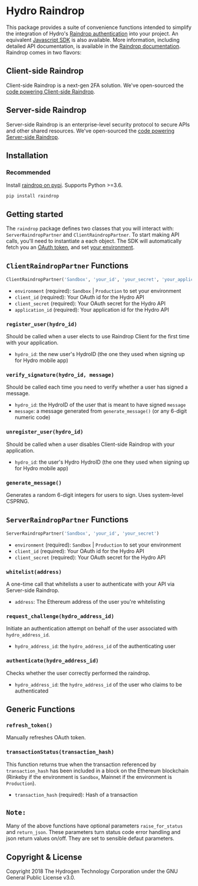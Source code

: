 # Hydro Raindrop
This package provides a suite of convenience functions intended to simplify the integration of Hydro's [Raindrop authentication](https://www.hydrogenplatform.com/hydro) into your project. An equivalent [Javascript SDK](https://github.com/hydrogen-dev/raindrop-sdk-js) is also available. More information, including detailed API documentation, is available in the [Raindrop documentation](https://www.hydrogenplatform.com/docs/hydro/v1/#Raindrop). Raindrop comes in two flavors:

## Client-side Raindrop
Client-side Raindrop is a next-gen 2FA solution. We've open-sourced the [code powering Client-side Raindrop](https://github.com/hydrogen-dev/smart-contracts/tree/master/raindrop-client).


## Server-side Raindrop
Server-side Raindrop is an enterprise-level security protocol to secure APIs and other shared resources. We've open-sourced the [code powering Server-side Raindrop](https://github.com/hydrogen-dev/smart-contracts/tree/master/hydro-token-and-raindrop-enterprise).


## Installation
### Recommended
Install [raindrop on pypi](https://pypi.org/project/raindrop/). Supports Python >=3.6.
```
pip install raindrop
```

## Getting started
The `raindrop` package defines two classes that you will interact with: `ServerRaindropPartner` and `ClientRaindropPartner`. To start making API calls, you'll need to instantiate a each object. The SDK will automatically fetch you an [OAuth token](https://www.hydrogenplatform.com/docs/hydro/v1/#Authentication), and set [your environment](https://www.hydrogenplatform.com/docs/hydro/v1/#Environment).

## `ClientRaindropPartner` Functions
```python
ClientRaindropPartner('Sandbox', 'your_id', 'your_secret', 'your_application_id')
```
- `environment` (required): `Sandbox` | `Production` to set your environment
- `client_id` (required): Your OAuth id for the Hydro API
- `client_secret` (required): Your OAuth secret for the Hydro API
- `application_id` (required): Your application id for the Hydro API

### `register_user(hydro_id)`
Should be called when a user elects to use Raindrop Client for the first time with your application.
- `hydro_id`: the new user's HydroID (the one they used when signing up for Hydro mobile app)

### `verify_signature(hydro_id, message)`
Should be called each time you need to verify whether a user has signed a message.
- `hydro_id`: the HydroID of the user that is meant to have signed `message`
- `message`: a message generated from `generate_message()` (or any 6-digit numeric code)

### `unregister_user(hydro_id)`
Should be called when a user disables Client-side Raindrop with your application.
- `hydro_id`: the user's Hydro HydroID (the one they used when signing up for Hydro mobile app)

### `generate_message()`
Generates a random 6-digit integers for users to sign. Uses system-level CSPRNG.


## `ServerRaindropPartner` Functions
```python
ServerRaindropPartner('Sandbox', 'your_id', 'your_secret')
```
- `environment` (required): `Sandbox` | `Production` to set your environment
- `client_id` (required): Your OAuth id for the Hydro API
- `client_secret` (required): Your OAuth secret for the Hydro API

### `whitelist(address)`
A one-time call that whitelists a user to authenticate with your API via Server-side Raindrop.
- `address`: The Ethereum address of the user you're whitelisting

### `request_challenge(hydro_address_id)`
Initiate an authentication attempt on behalf of the user associated with `hydro_address_id`.
- `hydro_address_id`: the `hydro_address_id` of the authenticating user

### `authenticate(hydro_address_id)`
Checks whether the user correctly performed the raindrop.
- `hydro_address_id`: the `hydro_address_id` of the user who claims to be authenticated


## Generic Functions
### `refresh_token()`
Manually refreshes OAuth token.

### `transactionStatus(transaction_hash)`
This function returns true when the transaction referenced by `transaction_hash` has been included in a block on the Ethereum blockchain (Rinkeby if the environment is `Sandbox`, Mainnet if the environment is `Production`).
- `transaction_hash` (required): Hash of a transaction

## `Note:`
Many of the above functions have optional parameters `raise_for_status` and `return_json`. These parameters turn status code error handling and json return values on/off. They are set to sensible defaut parameters.


## Copyright & License
Copyright 2018 The Hydrogen Technology Corporation under the GNU General Public License v3.0.
